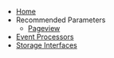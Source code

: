 * [Home](/)
* Recommended Parameters
    * [Pageview](Pageview.md)
* [Event Processors](EventProcessors.md)
* [Storage Interfaces](StorageInterfaces.md)
